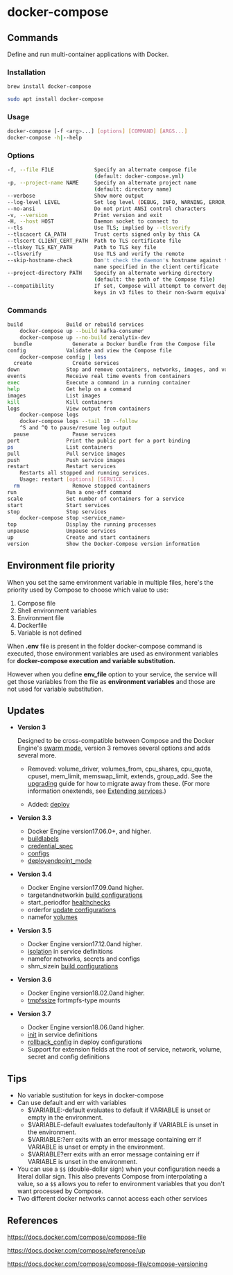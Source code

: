 # docker-compose

## Commands

Define and run multi-container applications with Docker.

### Installation

```bash
brew install docker-compose

sudo apt install docker-compose
```

### Usage

```bash
docker-compose [-f <arg>...] [options] [COMMAND] [ARGS...]
docker-compose -h|--help
```

### Options

```bash
-f, --file FILE             Specify an alternate compose file
                            (default: docker-compose.yml)
-p, --project-name NAME     Specify an alternate project name
                            (default: directory name)
--verbose                   Show more output
--log-level LEVEL           Set log level (DEBUG, INFO, WARNING, ERROR, CRITICAL)
--no-ansi                   Do not print ANSI control characters
-v, --version               Print version and exit
-H, --host HOST             Daemon socket to connect to
--tls                       Use TLS; implied by --tlsverify
--tlscacert CA_PATH         Trust certs signed only by this CA
--tlscert CLIENT_CERT_PATH  Path to TLS certificate file
--tlskey TLS_KEY_PATH       Path to TLS key file
--tlsverify                 Use TLS and verify the remote
--skip-hostname-check       Don't check the daemon's hostname against the
                            name specified in the client certificate
--project-directory PATH    Specify an alternate working directory
                            (default: the path of the Compose file)
--compatibility             If set, Compose will attempt to convert deploy
                            keys in v3 files to their non-Swarm equivalent
```

### Commands

```bash
build              Build or rebuild services
    docker-compose up --build kafka-consumer
    docker-compose up --no-build zenalytix-dev
  bundle             Generate a Docker bundle from the Compose file
config             Validate and view the Compose file
    docker-compose config | less
  create             Create services
down               Stop and remove containers, networks, images, and volumes
events             Receive real time events from containers
exec               Execute a command in a running container
help               Get help on a command
images             List images
kill               Kill containers
logs               View output from containers
    docker-compose logs
    docker-compose logs --tail 10 --follow
    ^S and ^Q to pause/resume log output
  pause              Pause services
port               Print the public port for a port binding
ps                 List containers
pull               Pull service images
push               Push service images
restart            Restart services
    Restarts all stopped and running services.
    Usage: restart [options] [SERVICE...]
  rm                 Remove stopped containers
run                Run a one-off command
scale              Set number of containers for a service
start              Start services
stop               Stop services
    docker-compose stop <service_name>
top                Display the running processes
unpause            Unpause services
up                 Create and start containers
version            Show the Docker-Compose version information
```

## Environment file priority

When you set the same environment variable in multiple files, here's the priority used by Compose to choose which value to use:

1. Compose file
2. Shell environment variables
3. Environment file
4. Dockerfile
5. Variable is not defined

When **.env** file is present in the folder docker-compose command is executed, those environment variables are used as environment variables for **docker-compose execution and variable substitution.**

However when you define **env_file** option to your service, the service will get those variables from the file as **environment variables** and those are not used for variable substitution.

## Updates

- **Version 3**

  Designed to be cross-compatible between Compose and the Docker Engine's [swarm mode](https://docs.docker.com/engine/swarm/), version 3 removes several options and adds several more.

    - Removed: volume_driver, volumes_from, cpu_shares, cpu_quota, cpuset, mem_limit, memswap_limit, extends, group_add. See the [upgrading](https://docs.docker.com/compose/compose-file/compose-versioning/#upgrading) guide for how to migrate away from these. (For more information onextends, see [Extending services](https://docs.docker.com/compose/extends/#extending-services).)

    - Added: [deploy](https://docs.docker.com/compose/compose-file/#deploy)

- **Version 3.3**
    - Docker Engine version17.06.0+, and higher.
    - [buildlabels](https://docs.docker.com/compose/compose-file/#build)
    - [credential_spec](https://docs.docker.com/compose/compose-file/#credentialspec)
    - [configs](https://docs.docker.com/compose/compose-file/#configs)
    - [deployendpoint_mode](https://docs.docker.com/compose/compose-file/#endpointmode)

- **Version 3.4**
    - Docker Engine version17.09.0and higher.
    - targetandnetworkin [build configurations](https://docs.docker.com/compose/compose-file/#build)
    - start_periodfor [healthchecks](https://docs.docker.com/compose/compose-file/#healthcheck)
    - orderfor [update configurations](https://docs.docker.com/compose/compose-file/#update_config)
    - namefor [volumes](https://docs.docker.com/compose/compose-file/#volume-configuration-reference)

- **Version 3.5**
    - Docker Engine version17.12.0and higher.
    - [isolation](https://docs.docker.com/compose/compose-file/compose-versioning/#isolation) in service definitions
    - namefor networks, secrets and configs
    - shm_sizein [build configurations](https://docs.docker.com/compose/compose-file/compose-versioning/#build)

- **Version 3.6**
    - Docker Engine version18.02.0and higher.
    - [tmpfssize](https://docs.docker.com/compose/compose-file/compose-versioning/#long-syntax-3) fortmpfs-type mounts

- **Version 3.7**
    - Docker Engine version18.06.0and higher.
    - [init](https://docs.docker.com/compose/compose-file/compose-versioning/#init) in service definitions
    - [rollback_config](https://docs.docker.com/compose/compose-file/compose-versioning/#rollback_config) in deploy configurations
    - Support for extension fields at the root of service, network, volume, secret and config definitions

## Tips

- No variable sustitution for keys in docker-compose
- Can use default and err with variables
    - $VARIABLE:-default evaluates to default if VARIABLE is unset or empty in the environment.
    - $VARIABLE-default evaluates todefaultonly if VARIABLE is unset in the environment.
    - $VARIABLE:?err exits with an error message containing err if VARIABLE is unset or empty in the environment.
    - $VARIABLE?err exits with an error message containing err if VARIABLE is unset in the environment.
- You can use a `$$` (double-dollar sign) when your configuration needs a literal dollar sign. This also prevents Compose from interpolating a value, so a `$$` allows you to refer to environment variables that you don't want processed by Compose.
- Two different docker networks cannot access each other services

## References

https://docs.docker.com/compose/compose-file

https://docs.docker.com/compose/reference/up

https://docs.docker.com/compose/compose-file/compose-versioning
